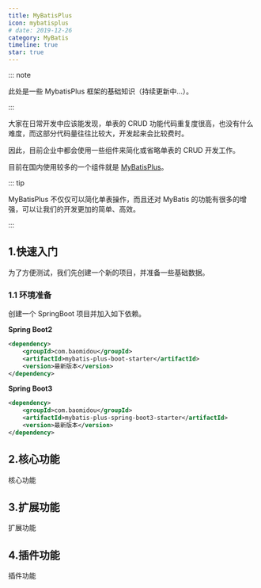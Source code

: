 ```yaml
---
title: MyBatisPlus
icon: mybatisplus
# date: 2019-12-26
category: MyBatis
timeline: true
star: true
---
```


::: note

此处是一些 MybatisPlus 框架的基础知识（持续更新中...）。

:::

大家在日常开发中应该能发现，单表的 CRUD 功能代码重复度很高，也没有什么难度，而这部分代码量往往比较大，开发起来会比较费时。

因此，目前企业中都会使用一些组件来简化或省略单表的 CRUD 开发工作。

目前在国内使用较多的一个组件就是 [MyBatisPlus](https://www.baomidou.com)。

::: tip

MyBatisPlus 不仅仅可以简化单表操作，而且还对 MyBatis 的功能有很多的增强，可以让我们的开发更加的简单、高效。

:::

<!-- more -->

## 1.快速入门

为了方便测试，我们先创建一个新的项目，并准备一些基础数据。

### 1.1 环境准备

创建一个 SpringBoot 项目并加入如下依赖。

**Spring Boot2**

```xml
<dependency>
    <groupId>com.baomidou</groupId>
    <artifactId>mybatis-plus-boot-starter</artifactId>
    <version>最新版本</version>
</dependency>
```

**Spring Boot3**

```xml
<dependency>
    <groupId>com.baomidou</groupId>
    <artifactId>mybatis-plus-spring-boot3-starter</artifactId>
    <version>最新版本</version>
</dependency>
```

## 2.核心功能

核心功能

## 3.扩展功能

扩展功能

## 4.插件功能

插件功能
